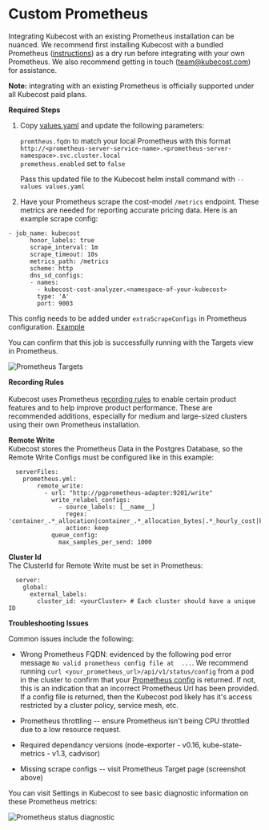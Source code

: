 # Custom Prometheus

Integrating Kubecost with an existing Prometheus installation can be nuanced. We recommend first installing Kubecost with a bundled Prometheus ([instructions](http://kubecost.com/install)) as a dry run before integrating with your own Prometheus. We also recommend getting in touch (team@kubecost.com) for assistance. 

**Note:** integrating with an existing Prometheus is officially supported under all Kubecost paid plans. 

__Required Steps__

1. Copy [values.yaml](https://github.com/kubecost/cost-analyzer-helm-chart/blob/master/cost-analyzer/values.yaml) and update the following parameters:
  
   `promtheus.fqdn` to match your local Prometheus with this format `http://<prometheus-server-service-name>.<prometheus-server-namespace>.svc.cluster.local`  
   `prometheus.enabled` set to `false`  
  
   Pass this updated file to the Kubecost helm install command with `--values values.yaml` 

2. <a name="scrape-configs"></a>Have your Prometheus scrape the cost-model `/metrics` endpoint. These metrics are needed for reporting accurate pricing data. Here is an example scrape config:

```
- job_name: kubecost
      honor_labels: true
      scrape_interval: 1m
      scrape_timeout: 10s
      metrics_path: /metrics
      scheme: http
      dns_sd_configs:
      - names:
        - kubecost-cost-analyzer.<namespace-of-your-kubecost>
        type: 'A'
        port: 9003
```  

This config needs to be added under `extraScrapeConfigs` in Prometheus configuration. [Example](https://github.com/kubecost/cost-analyzer-helm-chart/blob/0758d5df54d8963390ca506ad6e58c597b666ef8/cost-analyzer/values.yaml#L74)

You can confirm that this job is successfully running with the Targets view in Prometheus. 

![Prometheus Targets](/prom-targets.png)

<a name="recording-rules"></a>
__Recording Rules__  
<br/>
Kubecost uses Prometheus [recording rules](https://github.com/kubecost/cost-analyzer-helm-chart/blob/master/cost-analyzer/values.yaml#L145) to enable certain product features and to help improve product performance. These are recommended additions, especially for medium and large-sized clusters using their own Prometheus installation.


<a name="remote-write"></a>
__Remote Write__
<br/>
Kubecost stores the Prometheus Data in the Postgres Database, so the Remote Write Configs must be configured like in this example:

```
  serverFiles:
    prometheus.yml:
        remote_write:
          - url: "http://pgprometheus-adapter:9201/write"
            write_relabel_configs:
              - source_labels: [__name__]
                regex: 'container_.*_allocation|container_.*_allocation_bytes|.*_hourly_cost|kube_pod_container_resource_requests_memory_bytes|container_memory_working_set_bytes|kube_pod_container_resource_requests_cpu_cores|kube_pod_container_resource_requests|pod_pvc_allocation|kube_namespace_labels|kube_pod_labels'
                action: keep
            queue_config:
              max_samples_per_send: 1000
```

<a name="cluster-id"></a>
__Cluster Id__
<br/>
The ClusterId for Remote Write must be set in Prometheus:

```
  server:
    global:
      external_labels:
        cluster_id: <yourCluster> # Each cluster should have a unique ID
```



 
<a name="troubleshoot"></a>__Troubleshooting Issues__

Common issues include the following: 

* Wrong Prometheus FQDN: evidenced by the following pod error message `No valid prometheus config file at  ...`. We recommend running `curl <your_prometheus_url>/api/v1/status/config` from a pod in the cluster to confirm that your [Prometheus config](https://prometheus.io/docs/prometheus/latest/configuration/configuration/#configuration-file) is returned. If not, this is an indication that an incorrect Prometheus Url has been provided. If a config file is returned, then the Kubecost pod likely has it's access restricted by a cluster policy, service mesh, etc. 

* Prometheus throttling -- ensure Prometheus isn't being CPU throttled due to a low resource request.

* Required dependancy versions (node-exporter - v0.16, kube-state-metrics - v1.3, cadvisor)

* Missing scrape configs -- visit Prometheus Target page (screenshot above)

You can visit Settings in Kubecost to see basic diagnostic information on these Prometheus metrics:

![Prometheus status diagnostic](/prom-status.png)
